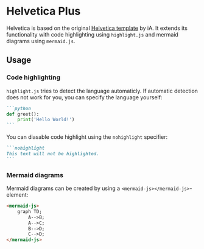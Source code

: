 # Helvetica Plus

Helvetica is based on the original [Helvetica template](https://ia.net/writer/support/preview/templates) by iA. It extends its functionality with code highlighting using `highlight.js` and mermaid diagrams using `mermaid.js`.

## Usage

### Code highlighting

`highlight.js` tries to detect the language automaticly. If automatic detection does not work for you, you can specify the language yourself:

````markdown
```python
def greet():
    print('Hello World!')
```
```````

You can diasable code highlight using the `nohighlight` specifier:

````markdown
```nohighlight
This text will not be highlighted.
```
````

### Mermaid diagrams

Mermaid diagrams can be created by using a `<mermaid-js></mermaid-js>`-element:

```html
<mermaid-js>
    graph TD;
        A-->B;
        A-->C;
        B-->D;
        C-->D;
</mermaid-js>
```